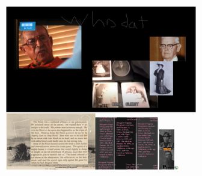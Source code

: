 <img src="whodat.png"></img>
<img src="Popcorn_fetish_in_the_cornfield.png" width="47%"></img><img src="DOUGHERTY.png" WIDTH="33%"></img>
<img src="methodical.png" width="8%"></img><img src="..png" width="2%"></img>
